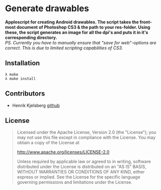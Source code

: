 # Generate drawables

__Applescript for creating Android drawables. The script takes the front-most
document of Photoshop CS3 & the path to your res-folder. Using these, the
script generates an image for all the dpi's and puts it in it's corresponding
directory.__  
_PS. Currently you have to manually ensure that "save for web"-options are
correct. This is due to limited scripting capabilities of CS3._


## Installation

    λ make
    λ make install


## Contributors

* Henrik Kjelsberg [github](http://github.com/hkjels/)


## License

> Licensed under the Apache License, Version 2.0 (the "License"); you may not
> use this file except in compliance with the License. You may obtain a copy of
> the License at
>
> http://www.apache.org/licenses/LICENSE-2.0
>
> Unless required by applicable law or agreed to in writing, software
> distributed under the License is distributed on an "AS IS" BASIS, WITHOUT
> WARRANTIES OR CONDITIONS OF ANY KIND, either express or implied. See the
> License for the specific language governing permissions and limitations under
> the License.
